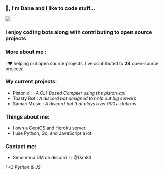 ### 👋, I'm Dane and I like to code stuff...

![](https://komarev.com/ghpvc/?username=Milo123459)

### I enjoy coding bots along with contributing to open source projects

### More about me :


I ♥ helping out open source projects. I've contributed to **28** open-source projects!

### My current projects:
* Piston cli : *A CLI-Based Compiler using the piston-api*
* Toasty Bot : *A discord bot designed to help out big servers*
* Samari Music : *A discord bot that plays over 900+ stations*

### Things about me:
* I own a CentOS and Heroku server.
* I use Python, Go, and JavaScript a lot.

### Contact me:
* Send me a DM on discord ! : @Dan83

*I <3 Python & JS*
